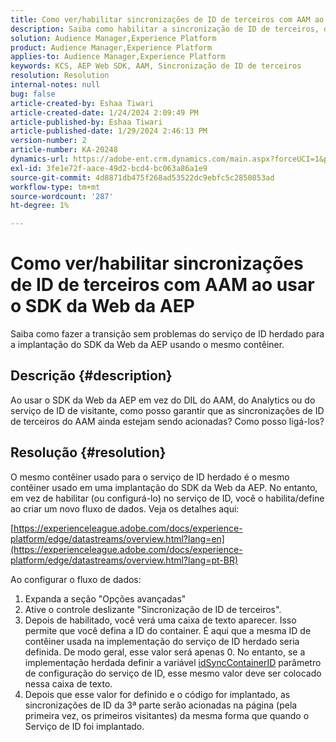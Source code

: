 ```yaml
---
title: Como ver/habilitar sincronizações de ID de terceiros com AAM ao usar o SDK da Web da AEP
description: Saiba como habilitar a sincronização de ID de terceiros, definir a ID do contêiner em um novo fluxo de dados e implantar código para uma sincronização eficaz.
solution: Audience Manager,Experience Platform
product: Audience Manager,Experience Platform
applies-to: Audience Manager,Experience Platform
keywords: KCS, AEP Web SDK, AAM, Sincronização de ID de terceiros
resolution: Resolution
internal-notes: null
bug: false
article-created-by: Eshaa Tiwari
article-created-date: 1/24/2024 2:09:49 PM
article-published-by: Eshaa Tiwari
article-published-date: 1/29/2024 2:46:13 PM
version-number: 2
article-number: KA-20248
dynamics-url: https://adobe-ent.crm.dynamics.com/main.aspx?forceUCI=1&pagetype=entityrecord&etn=knowledgearticle&id=49c7e139-c2ba-ee11-a569-6045bd006268
exl-id: 3fe1e72f-aace-49d2-bcd4-bc063a86a1e9
source-git-commit: 4d8871db475f268ad53522dc9ebfc5c2850853ad
workflow-type: tm+mt
source-wordcount: '287'
ht-degree: 1%

---
```


# Como ver/habilitar sincronizações de ID de terceiros com AAM ao usar o SDK da Web da AEP


Saiba como fazer a transição sem problemas do serviço de ID herdado para a implantação do SDK da Web da AEP usando o mesmo contêiner.

## Descrição {#description}

Ao usar o SDK da Web da AEP em vez do DIL do AAM, do Analytics ou do serviço de ID de visitante, como posso garantir que as sincronizações de ID de terceiros do AAM ainda estejam sendo acionadas? Como posso ligá-los?

## Resolução {#resolution}


O mesmo contêiner usado para o serviço de ID herdado é o mesmo contêiner usado em uma implantação do SDK da Web da AEP. No entanto, em vez de habilitar (ou configurá-lo) no serviço de ID, você o habilita/define ao criar um novo fluxo de dados. Veja os detalhes aqui:

[https://experienceleague.adobe.com/docs/experience-platform/edge/datastreams/overview.html?lang=en](https://experienceleague.adobe.com/docs/experience-platform/edge/datastreams/overview.html?lang=pt-BR)

Ao configurar o fluxo de dados:

1. Expanda a seção &quot;Opções avançadas&quot;
2. Ative o controle deslizante &quot;Sincronização de ID de terceiros&quot;.
3. Depois de habilitado, você verá uma caixa de texto aparecer. Isso permite que você defina a ID do container. É aqui que a mesma ID de contêiner usada na implementação do serviço de ID herdado seria definida. De modo geral, esse valor será apenas 0. No entanto, se a implementação herdada definir a variável [idSyncContainerID](https://experienceleague.adobe.com/docs/id-service/using/id-service-api/configurations/idsyncontainerid.html?lang=en) parâmetro de configuração do serviço de ID, esse mesmo valor deve ser colocado nessa caixa de texto.
4. Depois que esse valor for definido e o código for implantado, as sincronizações de ID da 3ª parte serão acionadas na página (pela primeira vez, os primeiros visitantes) da mesma forma que quando o Serviço de ID foi implantado.
